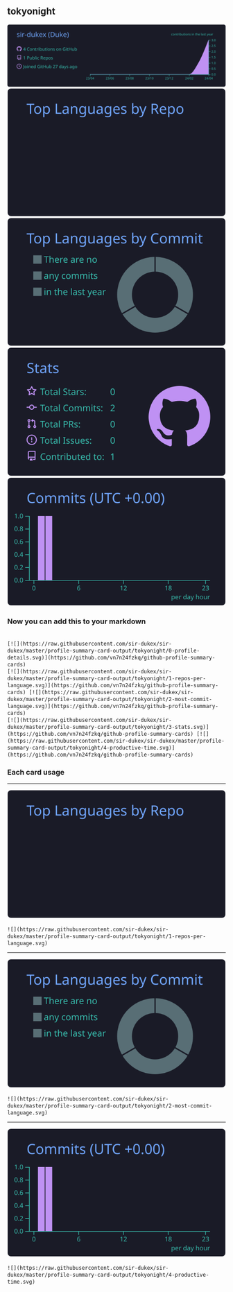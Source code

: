 ## tokyonight

[![](./0-profile-details.svg)](https://github.com/vn7n24fzkq/github-profile-summary-cards)
[![](./1-repos-per-language.svg)](https://github.com/vn7n24fzkq/github-profile-summary-cards) [![](./2-most-commit-language.svg)](https://github.com/vn7n24fzkq/github-profile-summary-cards)
[![](./3-stats.svg)](https://github.com/vn7n24fzkq/github-profile-summary-cards) [![](./4-productive-time.svg)](https://github.com/vn7n24fzkq/github-profile-summary-cards)
### Now you can add this to your markdown
```

[![](https://raw.githubusercontent.com/sir-dukex/sir-dukex/master/profile-summary-card-output/tokyonight/0-profile-details.svg)](https://github.com/vn7n24fzkq/github-profile-summary-cards)
[![](https://raw.githubusercontent.com/sir-dukex/sir-dukex/master/profile-summary-card-output/tokyonight/1-repos-per-language.svg)](https://github.com/vn7n24fzkq/github-profile-summary-cards) [![](https://raw.githubusercontent.com/sir-dukex/sir-dukex/master/profile-summary-card-output/tokyonight/2-most-commit-language.svg)](https://github.com/vn7n24fzkq/github-profile-summary-cards)
[![](https://raw.githubusercontent.com/sir-dukex/sir-dukex/master/profile-summary-card-output/tokyonight/3-stats.svg)](https://github.com/vn7n24fzkq/github-profile-summary-cards) [![](https://raw.githubusercontent.com/sir-dukex/sir-dukex/master/profile-summary-card-output/tokyonight/4-productive-time.svg)](https://github.com/vn7n24fzkq/github-profile-summary-cards)

```

### Each card usage
---

![](./1-repos-per-language.svg)

```
![](https://raw.githubusercontent.com/sir-dukex/sir-dukex/master/profile-summary-card-output/tokyonight/1-repos-per-language.svg)
```

    

---

![](./2-most-commit-language.svg)

```
![](https://raw.githubusercontent.com/sir-dukex/sir-dukex/master/profile-summary-card-output/tokyonight/2-most-commit-language.svg)
```

    

---

![](./4-productive-time.svg)

```
![](https://raw.githubusercontent.com/sir-dukex/sir-dukex/master/profile-summary-card-output/tokyonight/4-productive-time.svg)
```

    
